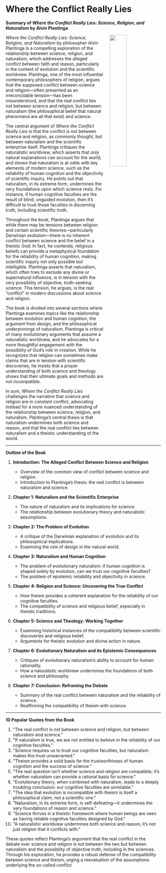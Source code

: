 # Where the Conflict Really Lies

**Summary of *Where the Conflict Really Lies: Science, Religion, and Naturalism* by Alvin Plantinga**

<img src="https://m.media-amazon.com/images/I/41CTgvEZlfL._SL500_.jpg" style="float:right;width:33%; padding-left:20px; padding-bottom:20px;"/>

*Where the Conflict Really Lies: Science, Religion, and Naturalism* by philosopher Alvin Plantinga is a compelling exploration of the relationship between science, religion, and naturalism, which addresses the alleged conflict between faith and reason, particularly in the context of evolution and the scientific worldview. Plantinga, one of the most influential contemporary philosophers of religion, argues that the supposed conflict between science and religion—often presented as an irreconcilable tension—has been misunderstood, and that the real conflict lies not between science and religion, but between naturalism (the philosophical belief that natural phenomena are all that exist) and science.

The central argument of *Where the Conflict Really Lies* is that the conflict is not between science and religion, as commonly thought, but between naturalism and the scientific enterprise itself. Plantinga critiques the naturalistic worldview, which asserts that only natural explanations can account for the world, and shows that naturalism is at odds with key elements of modern science, such as the reliability of human cognition and the objectivity of scientific inquiry. He points out that naturalism, in its extreme form, undermines the very foundations upon which science rests. For instance, if human cognitive faculties are the result of blind, unguided evolution, then it’s difficult to trust those faculties in discerning truth, including scientific truth.

Throughout the book, Plantinga argues that while there may be tensions between religion and certain scientific theories—particularly Darwinian evolution—there is no inherent conflict between science and the belief in a theistic God. In fact, he contends, religious beliefs can provide a metaphysical foundation for the reliability of human cognition, making scientific inquiry not only possible but intelligible. Plantinga asserts that naturalism, which often tries to exclude any divine or supernatural influence, is in tension with the very possibility of objective, truth-seeking science. This tension, he argues, is the real “conflict” in modern discussions about science and religion.

The book is divided into several sections where Plantinga examines topics like the relationship between evolution and human cognition, the argument from design, and the philosophical underpinnings of naturalism. Plantinga is critical of many evolutionary arguments that assume a naturalistic worldview, and he advocates for a more thoughtful engagement with the possibility of God’s role in creation. While he recognizes that religion can sometimes make claims that are in tension with scientific discoveries, he insists that a proper understanding of both science and theology shows that their ultimate goals and methods are not incompatible.

In sum, *Where the Conflict Really Lies* challenges the narrative that science and religion are in constant conflict, advocating instead for a more nuanced understanding of the relationship between science, religion, and naturalism. Plantinga’s central thesis is that naturalism undermines both science and reason, and that the real conflict lies between naturalism and a theistic understanding of the world.

---

**Outline of the Book**

1. **Introduction: The Alleged Conflict Between Science and Religion**
   - Overview of the common view of conflict between science and religion.
   - Introduction to Plantinga’s thesis: the real conflict is between naturalism and science.

2. **Chapter 1: Naturalism and the Scientific Enterprise**
   - The nature of naturalism and its implications for science.
   - The relationship between evolutionary theory and naturalistic assumptions.

3. **Chapter 2: The Problem of Evolution**
   - A critique of the Darwinian explanation of evolution and its philosophical implications.
   - Examining the role of design in the natural world.

4. **Chapter 3: Naturalism and Human Cognition**
   - The problem of evolutionary naturalism: if human cognition is shaped solely by evolution, can we trust our cognitive faculties?
   - The problem of epistemic reliability and objectivity in science.

5. **Chapter 4: Religion and Science: Uncovering the True Conflict**
   - How theism provides a coherent explanation for the reliability of our cognitive faculties.
   - The compatibility of science and religious belief, especially in theistic traditions.

6. **Chapter 5: Science and Theology: Working Together**
   - Examining historical instances of the compatibility between scientific discoveries and religious belief.
   - Arguments for theistic evolution and divine action in nature.

7. **Chapter 6: Evolutionary Naturalism and its Epistemic Consequences**
   - Critiques of evolutionary naturalism’s ability to account for human rationality.
   - How a naturalistic worldview undermines the foundations of both science and philosophy.

8. **Chapter 7: Conclusion: Reframing the Debate**
   - Summary of the real conflict between naturalism and the reliability of science.
   - Reaffirming the compatibility of theism with science.

---

**10 Popular Quotes from the Book**

1. "The real conflict is not between science and religion, but between naturalism and science."
2. "If naturalism is true, we are not entitled to believe in the reliability of our cognitive faculties."
3. "Science requires us to trust our cognitive faculties, but naturalism makes this trust unwarranted."
4. "Theism provides a solid basis for the trustworthiness of human cognition and the success of science."
5. "The real question isn’t whether science and religion are compatible; it’s whether naturalism can provide a rational basis for science."
6. "Evolutionary theory, when combined with naturalism, leads to a deeply troubling conclusion: our cognitive faculties are unreliable."
7. "The idea that evolution is incompatible with theism is itself a philosophical claim, not a scientific one."
8. "Naturalism, in its extreme form, is self-defeating—it undermines the very foundations of reason and science."
9. "Science thrives in a theistic framework where human beings are seen as having reliable cognitive faculties designed by God."
10. "A naturalistic worldview undermines both science and reason; it’s not just religion that it conflicts with."

These quotes reflect Plantinga’s argument that the real conflict in the debate over science and religion is not between the two but between naturalism and the possibility of objective truth, including in the sciences. Through his exploration, he provides a robust defense of the compatibility between science and theism, urging a reevaluation of the assumptions underlying the so-called conflict.